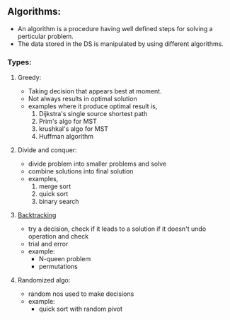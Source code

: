## Algorithms:
- An algorithm is a procedure having well defined steps for solving a perticular problem. 
- The data stored in the DS is manipulated by using different algorithms.

### Types:

1. Greedy:
    - Taking decision that appears best at moment.
    - Not always results in optimal solution
    - examples where it produce optimal result is,
        1. Dijkstra's single source shortest path
        2. Prim's algo for MST
        3. krushkal's algo for MST
        4. Huffman algorithm

2. Divide and conquer:
    - divide problem into smaller problems and solve
    - combine solutions into final solution
    - examples,
        1. merge sort
        2. quick sort
        3. binary search

3. [Backtracking](https://github.com/premchalmeti/DS_and_algos_practice/tree/master/algo/backtracking)
    - try a decision, check if it leads to a solution if it doesn't undo operation and check
    - trial and error
    - example:
        - N-queen problem
        - permutations

4. Randomized algo:
    - random nos used to make decisions
    - example:
        - quick sort with random pivot
